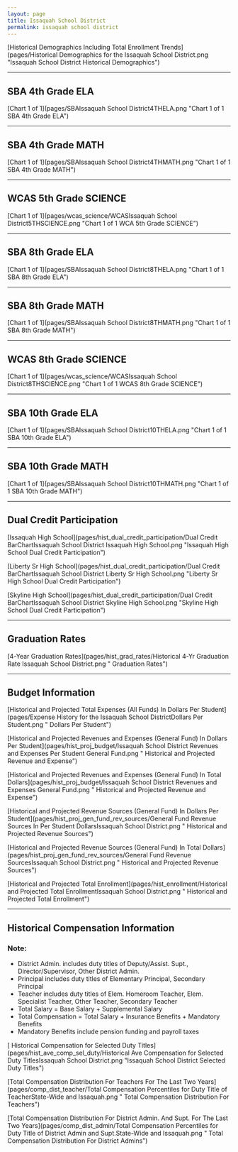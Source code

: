 ```yaml
---
layout: page
title: Issaquah School District
permalink: issaquah school district
---
```



[Historical Demographics Including Total Enrollment Trends](pages/Historical Demographics for the Issaquah School District.png "Issaquah School District Historical Demographics")

___

## SBA 4th Grade ELA

[Chart 1 of 1](pages/SBAIssaquah School District4THELA.png "Chart 1 of 1 SBA 4th Grade ELA")


___

## SBA 4th Grade MATH

[Chart 1 of 1](pages/SBAIssaquah School District4THMATH.png "Chart 1 of 1 SBA 4th Grade MATH")


___

## WCAS 5th Grade SCIENCE

[Chart 1 of 1](pages/wcas_science/WCASIssaquah School District5THSCIENCE.png "Chart 1 of 1 WCA 5th Grade SCIENCE")


___

## SBA 8th Grade ELA

[Chart 1 of 1](pages/SBAIssaquah School District8THELA.png "Chart 1 of 1 SBA 8th Grade ELA")


___

## SBA 8th Grade MATH

[Chart 1 of 1](pages/SBAIssaquah School District8THMATH.png "Chart 1 of 1 SBA 8th Grade MATH")


___

## WCAS 8th Grade SCIENCE

[Chart 1 of 1](pages/wcas_science/WCASIssaquah School District8THSCIENCE.png "Chart 1 of 1 WCAS 8th Grade SCIENCE")


___

## SBA 10th Grade ELA

[Chart 1 of 1](pages/SBAIssaquah School District10THELA.png "Chart 1 of 1 SBA 10th Grade ELA")


___

## SBA 10th Grade MATH

[Chart 1 of 1](pages/SBAIssaquah School District10THMATH.png "Chart 1 of 1 SBA 10th Grade MATH")


___

## Dual Credit Participation

[Issaquah High School](pages/hist_dual_credit_participation/Dual Credit BarChartIssaquah School District Issaquah High School.png "Issaquah High School Dual Credit Participation")

[Liberty Sr High School](pages/hist_dual_credit_participation/Dual Credit BarChartIssaquah School District Liberty Sr High School.png "Liberty Sr High School Dual Credit Participation")

[Skyline High School](pages/hist_dual_credit_participation/Dual Credit BarChartIssaquah School District Skyline High School.png "Skyline High School Dual Credit Participation")


___

## Graduation Rates

[4-Year Graduation Rates](pages/hist_grad_rates/Historical 4-Yr Graduation Rate Issaquah School District.png " Graduation Rates")


___

## Budget Information

[Historical and Projected Total Expenses (All Funds) In Dollars Per Student](pages/Expense History for the Issaquah School DistrictDollars Per Student.png " Dollars Per Student")

[Historical and Projected Revenues and Expenses (General Fund) In Dollars Per Student](pages/hist_proj_budget/Issaquah School District Revenues and Expenses Per Student General Fund.png " Historical and Projected Revenue and Expense")

[Historical and Projected Revenues and Expenses (General Fund) In Total Dollars](pages/hist_proj_budget/Issaquah School District Revenues and Expenses General Fund.png " Historical and Projected Revenue and Expense")

[Historical and Projected Revenue Sources (General Fund) In Dollars Per Student](pages/hist_proj_gen_fund_rev_sources/General Fund Revenue Sources In Per Student DollarsIssaquah School District.png " Historical and Projected Revenue Sources")

[Historical and Projected Revenue Sources (General Fund) In Total Dollars](pages/hist_proj_gen_fund_rev_sources/General Fund Revenue SourcesIssaquah School District.png " Historical and Projected Revenue Sources")

[Historical and Projected Total Enrollment](pages/hist_enrollment/Historical and Projected Total EnrollmentIssaquah School District.png " Historical and Projected Total Enrollment")


___

## Historical Compensation Information
### Note:
- District Admin. includes duty titles of Deputy/Assist. Supt., Director/Supervisor, Other District Admin.
- Principal includes duty titles of Elementary Principal, Secondary Principal
- Teacher includes duty titles of Elem. Homeroom Teacher, Elem. Specialist Teacher, Other Teacher, Secondary Teacher
- Total Salary = Base Salary + Supplemental Salary
- Total Compensation = Total Salary + Insurance Benefits + Mandatory Benefits
- Mandatory Benefits include pension funding and payroll taxes

[ Historical Compensation for Selected Duty Titles](pages/hist_ave_comp_sel_duty/Historical Ave Compensation for Selected Duty TitlesIssaquah School District.png "Issaquah School District Selected Duty Titles")

[Total Compensation Distribution For Teachers For The Last Two Years](pages/comp_dist_teacher/Total Compensation Percentiles for Duty Title of TeacherState-Wide and Issaquah.png " Total Compensation Distribution For Teachers")

[Total Compensation Distribution For District Admin. And Supt. For The Last Two Years](pages/comp_dist_admin/Total Compensation Percentiles for Duty Title of District Admin and Supt.State-Wide and Issaquah.png " Total Compensation Distribution For District Admins")

